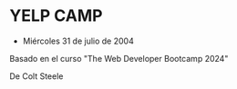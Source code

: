 # YELP CAMP

* Miércoles 31 de julio de 2004

Basado en el curso "The Web Developer Bootcamp 2024"

De Colt Steele